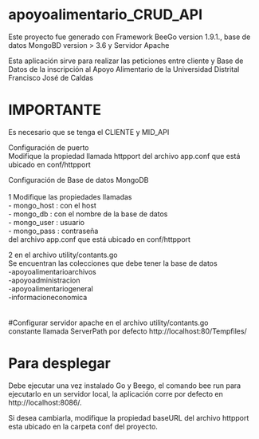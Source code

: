# apoyoalimentario_CRUD_API

Este proyecto fue generado con Framework BeeGo version 1.9.1., base de datos MongoBD version > 3.6 y Servidor Apache

Esta aplicación sirve para realizar las peticiones entre cliente y Base de Datos de la inscripción al Apoyo Alimentario de la Universidad Distrital Francisco José de Caldas

# IMPORTANTE
Es necesario que se tenga el CLIENTE y MID_API

Configuración de puerto<br>
Modifique la propiedad llamada httpport del archivo app.conf que está ubicado en conf/httpport<br>

Configuración de Base de datos MongoDB<br><br>
1 Modifique las propiedades llamadas <br>
    - mongo_host : con el host<br>
    - mongo_db   : con el nombre de la base de datos<br>
    - mongo_user : usuario<br>
    - mongo_pass : contraseña<br>
del archivo app.conf que está ubicado en conf/httpport

2 en el archivo utility/contants.go<br>
Se encuentran las colecciones que debe tener la base de datos<br>
-apoyoalimentarioarchivos<br>
-apoyoadministracion<br>
-apoyoalimentariogeneral<br>
-informacioneconomica<br>
<br>
<br>
#Configurar servidor apache
en el archivo utility/contants.go<br>
 constante llamada ServerPath por defecto http://localhost:80/Tempfiles/

# Para desplegar
Debe ejecutar una vez instalado Go y Beego, el comando bee run para ejecutarlo en un servidor local, la aplicación corre por defecto en http://localhost:8086/.

Si desea cambiarla, modifique la propiedad baseURL del archivo httpport esta ubicado en la carpeta conf del proyecto.
